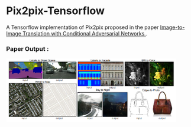 # Pix2pix-Tensorflow

A Tensorflow implementation of Pix2pix proposed in the paper [Image-to-Image Translation with Conditional Adversarial Networks
](https://arxiv.org/abs/1611.07004).
 
### Paper Output :
<p float="left">
  <img src="https://github.com/IMvision12/Pix2pix-Tensorflow/blob/master/images/paper_output.PNG" width="460" />
</p>
